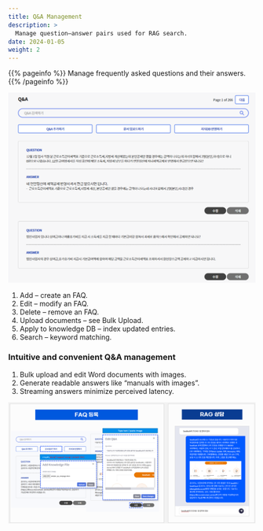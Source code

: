 ```yaml
---
title: Q&A Management
description: >
  Manage question–answer pairs used for RAG search.
date: 2024-01-05
weight: 2
---
```


{{% pageinfo %}}
Manage frequently asked questions and their answers.
{{% /pageinfo %}}

![image.png](image.png)

1. Add – create an FAQ.
2. Edit – modify an FAQ.
3. Delete – remove an FAQ.
4. Upload documents – see Bulk Upload.
5. Apply to knowledge DB – index updated entries.
6. Search – keyword matching.

### Intuitive and convenient Q&A management

1. Bulk upload and edit Word documents with images.
2. Generate readable answers like “manuals with images”.
3. Streaming answers minimize perceived latency.

![image-2.png](image-2.png)
